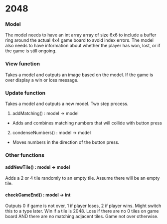 # 2048

### Model
The model needs to have an int array array of size 6x6 to include a buffer ring around the actual 4x4 game board to avoid index errors. The model also needs to have information about whether the player has won, lost, or if the game is still ongoing.

### View function
Takes a model and outputs an image based on the model. If the game is over display a win or loss message.

### Update function
Takes a model and outputs a new model. Two step process.
1. addMatching() : model -> model
  * Adds and combines matching numbers that will collide with button press
2. condenseNumbers() : model -> model
  * Moves numbers in the direction of the button press.
  
### Other functions
#### addNewTile() : model -> model
Adds a 2 or 4 tile randomly to an empty tile. Assume there will be an empty tile.

#### checkGameEnd() : model -> int
Outputs 0 if game is not over, 1 if player loses, 2 if player wins. Might switch this to a type later.
Win if a tile is 2048.
Loss if there are no 0 tiles on game board AND there are no matching adjacent tiles.
Game not over otherwise.

